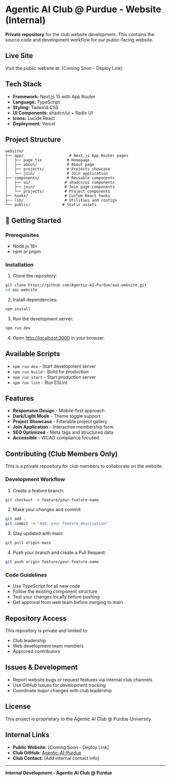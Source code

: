 # Agentic AI Club @ Purdue - Website (Internal)

**Private repository** for the club website development. This contains the source code and development workflow for our public-facing website.

## Live Site

Visit the public website at: [Coming Soon - Deploy Link]

## Tech Stack

- **Framework:** Next.js 15 with App Router
- **Language:** TypeScript
- **Styling:** Tailwind CSS
- **UI Components:** shadcn/ui + Radix UI
- **Icons:** Lucide React
- **Deployment:** Vercel

## Project Structure

```
website/
├── app/                    # Next.js App Router pages
│   ├── page.tsx           # Homepage
│   ├── about/             # About page
│   ├── projects/          # Projects showcase
│   └── join/              # Join application
├── components/            # Reusable components
│   ├── ui/               # shadcn/ui components
│   ├── join/             # Join page components
│   └── projects/         # Project components
├── hooks/                # Custom React hooks
├── lib/                  # Utilities and configs
└── public/              # Static assets
```

## 🚀 Getting Started

### Prerequisites

- Node.js 18+ 
- npm or pnpm

### Installation

1. Clone the repository:
```bash
git clone https://github.com/Agentic-AI-Purdue/aai-website.git
cd aai-website
```

2. Install dependencies:
```bash
npm install
```

3. Run the development server:
```bash
npm run dev
```

4. Open [http://localhost:3000](http://localhost:3000) in your browser.

## Available Scripts

- `npm run dev` - Start development server
- `npm run build` - Build for production
- `npm run start` - Start production server
- `npm run lint` - Run ESLint

## Features

- **Responsive Design** - Mobile-first approach
- **Dark/Light Mode** - Theme toggle support
- **Project Showcase** - Filterable project gallery
- **Join Application** - Interactive membership form
- **SEO Optimized** - Meta tags and structured data
- **Accessible** - WCAG compliance focused

## Contributing (Club Members Only)

This is a private repository for club members to collaborate on the website.

### Development Workflow

1. Create a feature branch:
```bash
git checkout -b feature/your-feature-name
```

2. Make your changes and commit:
```bash
git add .
git commit -m "Add: your feature description"
```

3. Stay updated with main:
```bash
git pull origin main
```

4. Push your branch and create a Pull Request:
```bash
git push origin feature/your-feature-name
```

### Code Guidelines

- Use TypeScript for all new code
- Follow the existing component structure  
- Test your changes locally before pushing
- Get approval from web team before merging to main

## Repository Access

This repository is private and limited to:
- Club leadership
- Web development team members
- Approved contributors

## Issues & Development

- Report website bugs or request features via internal club channels
- Use GitHub Issues for development tracking
- Coordinate major changes with club leadership

## License

This project is proprietary to the Agentic AI Club @ Purdue University.

## Internal Links

- **Public Website:** [Coming Soon - Deploy Link]
- **Club GitHub:** [Agentic-AI-Purdue](https://github.com/Agentic-AI-Purdue)
- **Club Contact:** [Add internal contact info]

---

**Internal Development - Agentic AI Club @ Purdue**
